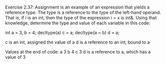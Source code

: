 Exercise 2.37: Assignment is an example of an expression that yields a
reference type. The type is a reference to the type of the left-hand operand.
That is, if i is an int, then the type of the expression i = x is int&. Using
that knowledge, determine the type and value of each variable in this code:

int a = 3, b = 4;
decltype(a) c = a;
decltype(a = b) d = a;

c is an int, assigned the value of a
d is a reference to an int, bound to a

Values at the end of code:
a 3
b 4
c 3
d is a reference to a, which has a value of 3
